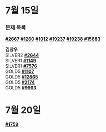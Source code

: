 # 7월 15일 
### 문제 목록

[**#2667**](https://www.acmicpc.net/problem/2667)  [**#1260**](https://www.acmicpc.net/problem/1260)  [**#1012**](https://www.acmicpc.net/problem/1012) [**#19237**](https://www.acmicpc.net/problem/19237)  [**#19238**](https://www.acmicpc.net/problem/19238)  [**#15683**](https://www.acmicpc.net/problem/15683)

**김창우**   
SILVER2 [**#2644**](https://www.acmicpc.net/problem/2644)  
SILVER1 [**#1149**](https://www.acmicpc.net/problem/1149)  
SILVER1 [**#7576**](https://www.acmicpc.net/problem/7576)  
GOLD5 [**#1107**](https://www.acmicpc.net/problem/1107)  
GOLD5 [**#12865**](https://www.acmicpc.net/problem/12865)  
GOLD5 [**#2174**](https://www.acmicpc.net/problem/2174)  
GOLD5 [**#9663**](https://www.acmicpc.net/problem/9663)  


# 7월 20일   
[**#1759**](https://www.acmicpc.net/problem/1759)  

